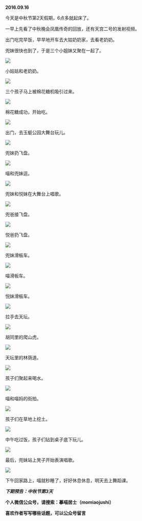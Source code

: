 
          
            
**2016.09.16**

今天是中秋节第2天假期，6点多就起床了。

一早上先看了中秋晚会凤凰传奇的回放，还有天宫二号的发射视频。

出门吃完早饭，早早地开车去大姑奶奶家，去看老奶奶。

兜妹很快也到了，于是三个小姐妹又聚在一起了。




![](img/51001-ae0c33bb4f411c7e.jpg)




小姑姑和老奶奶。




![](img/51001-17bd5a56ef348c37.jpg)




三个孩子马上被棉花糖机吸引过来。




![](img/51001-4792c3927e2adcf3.jpg)




棉花糖成功，开始吃。




![](img/51001-21a19876544a596c.jpg)




出门，去玉蜓公园大舞台玩儿。




![](img/51001-1b6e1304575098d2.jpg)




兜妹扔飞盘。




![](img/51001-79f252f3b3ca8f78.jpg)




喵和兜妹逗。




![](img/51001-543c0ccc6a32c9b0.jpg)




兜妹和悦妹在大舞台上唱歌。




![](img/51001-9e5fa03aa35f4565.jpg)




兜爸接飞盘。




![](img/51001-099529bb1e23de26.jpg)




悦爸扔飞盘。




![](img/51001-15c86b6ed0dc0ee6.jpg)




兜妹滑板车。




![](img/51001-f6991d9a50f9134f.jpg)




喵滑板车。




![](img/51001-dc811d908f5aceca.jpg)




悦妹滑板车。




![](img/51001-b827c865099211d9.jpg)




拉手去天坛。




![](img/51001-302ecedc17a01b16.jpg)




胡同里的爬山虎。




![](img/51001-56285e875def9701.jpg)




天坛里的林荫道。




![](img/51001-f1c75efecda3ebeb.jpg)




孩子们聚起来喝水。




![](img/51001-59064ed2c7c703df.jpg)




喵和喵妈的街拍。




![](img/51001-d6ad7a068bb16bf4.jpg)




孩子们在草地上挖土。




![](img/51001-9e1dd53a9b45c154.jpg)




中午吃过饭，孩子们钻到桌子底下玩儿。




![](img/51001-cdd550b5bdea4f9c.jpg)




最后，兜妹站上凳子开始表演唱歌。




![](img/51001-1bae7a1e9754e076.jpg)




下午回家路上，喵就秒睡了，好好休息休息，明天去上舞蹈课。


***下期预告：中秋节第3天***


**个人微信公众号，请搜索：摹喵居士（momiaojushi）**

**喜欢作者写写哪些话题，可以公众号留言**

          
        